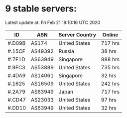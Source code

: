 # 9 stable servers:

Latest update at: Fri Feb 21 18:10:16 UTC 2020

| ID | ASN | Server Country | Online |
| -- | --- | -------------- | ------ |
| #.D09B | AS174 | United States | 717 hrs |
| #.15CF | AS49392 | Russia | 38 hrs |
| #.7F1D | AS63949 | Singapore | 888 hrs |
| #.9FC3 | AS53889 | United States | 735 hrs |
| #.4DA9 | AS14061 | Singapore | 32 hrs |
| #.1625 | AS16509 | United States | 242 hrs |
| #.2A79 | AS63949 | Japan | 717 hrs |
| #.CD47 | AS23033 | United States | 97 hrs |
| #.DD10 | AS63949 | United States | 32 hrs |

